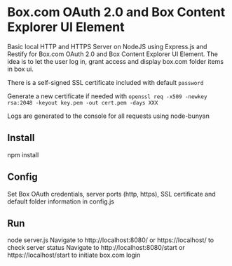 # Box.com OAuth 2.0 and Box Content Explorer UI Element
Basic local HTTP and HTTPS Server on NodeJS using Express.js and Restify for Box.com OAuth 2.0 and Box Content Explorer UI Element.
The idea is to let the user log in, grant access and display box.com folder items in box ui.

There is a self-signed SSL certificate included with default `password`

Generate a new certificate if needed with `openssl req -x509 -newkey rsa:2048 -keyout key.pem -out cert.pem -days XXX`

Logs are generated to the console for all requests using node-bunyan

## Install
npm install

## Config
Set Box OAuth credentials, server ports (http, https), SSL certificate and default folder information in config.js

## Run
node server.js
Navigate to http://localhost:8080/ or https://localhost/ to check server status
Navigate to http://localhost:8080/start or https://localhost/start to initiate box.com login
